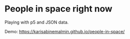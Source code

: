 # People in space right now

Playing with p5 and JSON data.

Demo: https://karisabinemalmin.github.io/people-in-space/
